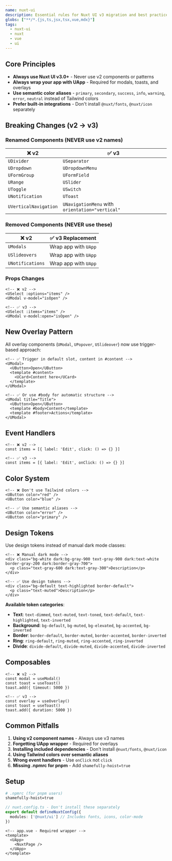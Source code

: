 ```yaml
---
name: nuxt-ui
description: Essential rules for Nuxt UI v3 migration and best practices
globs: ["**/*.{js,ts,jsx,tsx,vue,mdx}"]
tags:
  - nuxt-ui
  - nuxt
  - vue
  - ui
---
```


## Core Principles

- **Always use Nuxt UI v3.0+** - Never use v2 components or patterns
- **Always wrap your app with UApp** - Required for modals, toasts, and overlays
- **Use semantic color aliases** - `primary`, `secondary`, `success`, `info`, `warning`, `error`, `neutral` instead of Tailwind colors
- **Prefer built-in integrations** - Don't install `@nuxt/fonts`, `@nuxt/icon` separately

## Breaking Changes (v2 → v3)

### Renamed Components (NEVER use v2 names)

| ❌ v2 | ✅ v3 |
|-------|-------|
| `UDivider` | `USeparator` |
| `UDropdown` | `UDropdownMenu` |
| `UFormGroup` | `UFormField` |
| `URange` | `USlider` |
| `UToggle` | `USwitch` |
| `UNotification` | `UToast` |
| `UVerticalNavigation` | `UNavigationMenu` with `orientation="vertical"` |

### Removed Components (NEVER use these)

| ❌ v2 | ✅ v3 Replacement |
|-------|-------------------|
| `UModals` | Wrap app with `UApp` |
| `USlideovers` | Wrap app with `UApp` |
| `UNotifications` | Wrap app with `UApp` |

### Props Changes

```vue
<!-- ❌ v2 -->
<USelect :options="items" />
<UModal v-model="isOpen" />

<!-- ✅ v3 -->
<USelect :items="items" />
<UModal v-model:open="isOpen" />
```

## New Overlay Pattern

All overlay components (`UModal`, `UPopover`, `USlideover`) now use trigger-based approach:

```vue
<!-- ✅ Trigger in default slot, content in #content -->
<UModal>
  <UButton>Open</UButton>
  <template #content>
    <UCard>Content here</UCard>
  </template>
</UModal>

<!-- ✅ Or use #body for automatic structure -->
<UModal title="Title">
  <UButton>Open</UButton>
  <template #body>Content</template>
  <template #footer>Actions</template>
</UModal>
```

## Event Handlers

```vue
<!-- ❌ v2 -->
const items = [{ label: 'Edit', click: () => {} }]

<!-- ✅ v3 -->
const items = [{ label: 'Edit', onClick: () => {} }]
```

## Color System

```vue
<!-- ❌ Don't use Tailwind colors -->
<UButton color="red" />
<UButton color="blue" />

<!-- ✅ Use semantic aliases -->
<UButton color="error" />
<UButton color="primary" />
```

## Design Tokens

Use design tokens instead of manual dark mode classes:

```vue
<!-- ❌ Manual dark mode -->
<div class="bg-white dark:bg-gray-900 text-gray-900 dark:text-white border-gray-200 dark:border-gray-700">
  <p class="text-gray-600 dark:text-gray-300">Description</p>
</div>

<!-- ✅ Use design tokens -->
<div class="bg-default text-highlighted border-default">
  <p class="text-muted">Description</p>
</div>
```

**Available token categories**:
- **Text**: `text-dimmed`, `text-muted`, `text-toned`, `text-default`, `text-highlighted`, `text-inverted`
- **Background**: `bg-default`, `bg-muted`, `bg-elevated`, `bg-accented`, `bg-inverted`
- **Border**: `border-default`, `border-muted`, `border-accented`, `border-inverted`
- **Ring**: `ring-default`, `ring-muted`, `ring-accented`, `ring-inverted`
- **Divide**: `divide-default`, `divide-muted`, `divide-accented`, `divide-inverted`

## Composables

```vue
<!-- ❌ v2 -->
const modal = useModal()
const toast = useToast()
toast.add({ timeout: 5000 })

<!-- ✅ v3 -->
const overlay = useOverlay()
const toast = useToast()
toast.add({ duration: 5000 })
```

## Common Pitfalls

1. **Using v2 component names** - Always use v3 names
2. **Forgetting UApp wrapper** - Required for overlays
3. **Installing included dependencies** - Don't install `@nuxt/fonts`, `@nuxt/icon`
4. **Using Tailwind colors over semantic aliases**
5. **Wrong event handlers** - Use `onClick` not `click`
6. **Missing .npmrc for pnpm** - Add `shamefully-hoist=true`

## Setup

```bash
# .npmrc (for pnpm users)
shamefully-hoist=true
```

```ts
// nuxt.config.ts - Don't install these separately
export default defineNuxtConfig({
  modules: ['@nuxt/ui'] // Includes fonts, icons, color-mode
})
```

```vue
<!-- app.vue - Required wrapper -->
<template>
  <UApp>
    <NuxtPage />
  </UApp>
</template>
``` 